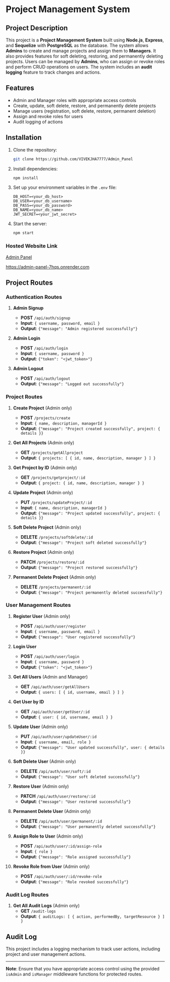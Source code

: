 
# Project Management System

## Project Description

This project is a **Project Management System** built using **Node.js**, **Express**, and **Sequelize** with **PostgreSQL** as the database. The system allows **Admins** to create and manage projects and assign them to **Managers**. It also provides features for soft deleting, restoring, and permanently deleting projects. Users can be managed by **Admins**, who can assign or revoke roles and perform CRUD operations on users. The system includes an **audit logging** feature to track changes and actions.

## Features
- Admin and Manager roles with appropriate access controls
- Create, update, soft delete, restore, and permanently delete projects
- Manage users (registration, soft delete, restore, permanent deletion)
- Assign and revoke roles for users
- Audit logging of actions

## Installation

1. Clone the repository:
   ```bash
   git clone https://github.com/VIVEKJHA7777/Admin_Panel
   ```
2. Install dependencies:
   ```bash
   npm install
   ```
3. Set up your environment variables in the `.env` file:
   ```
   DB_HOST=<your_db_host>
   DB_USER=<your_db_username>
   DB_PASS=<your_db_password>
   DB_NAME=<your_db_name>
   JWT_SECRET=<your_jwt_secret>
   ```

4. Start the server:
   ```bash
   npm start
   ```
### Hosted Website Link
[Admin Panel](https://admin-panel-7hqs.onrender.com)

https://admin-panel-7hqs.onrender.com


## Project Routes

### Authentication Routes
1. **Admin Signup**
   - **POST** `/api/auth/signup`
   - **Input**: `{ username, password, email }`
   - **Output**: `{"message": "Admin registered successfully"}`
   
2. **Admin Login**
   - **POST** `/api/auth/login`
   - **Input**: `{ username, password }`
   - **Output**: `{"token": "<jwt_token>"}`
   
3. **Admin Logout**
   - **POST** `/api/auth/logout`
   - **Output**: `{"message": "Logged out successfully"}`

### Project Routes
1. **Create Project** (Admin only)
   - **POST** `/projects/create`
   - **Input**: `{ name, description, managerId }`
   - **Output**: `{"message": "Project created successfully", project: { details }}`

2. **Get All Projects** (Admin only)
   - **GET** `/projects/getAllproject`
   - **Output**: `{ projects: [ { id, name, description, manager } ] }`
   
3. **Get Project by ID** (Admin only)
   - **GET** `/projects/getproject/:id`
   - **Output**: `{ project: { id, name, description, manager } }`
   
4. **Update Project** (Admin only)
   - **PUT** `/projects/updateProject/:id`
   - **Input**: `{ name, description, managerId }`
   - **Output**: `{"message": "Project updated successfully", project: { details }}`

5. **Soft Delete Project** (Admin only)
   - **DELETE** `/projects/softdelete/:id`
   - **Output**: `{"message": "Project soft deleted successfully"}`

6. **Restore Project** (Admin only)
   - **PATCH** `/projects/restore/:id`
   - **Output**: `{"message": "Project restored successfully"}`

7. **Permanent Delete Project** (Admin only)
   - **DELETE** `/projects/permanent/:id`
   - **Output**: `{"message": "Project permanently deleted successfully"}`

### User Management Routes
1. **Register User** (Admin only)
   - **POST** `/api/auth/user/register`
   - **Input**: `{ username, password, email }`
   - **Output**: `{"message": "User registered successfully"}`

2. **Login User**
   - **POST** `/api/auth/user/login`
   - **Input**: `{ username, password }`
   - **Output**: `{"token": "<jwt_token>"}`
   
3. **Get All Users** (Admin and Manager)
   - **GET** `/api/auth/user/getAllUsers`
   - **Output**: `{ users: [ { id, username, email } ] }`

4. **Get User by ID** 
   - **GET** `/api/auth/user/getUser/:id`
   - **Output**: `{ user: { id, username, email } }`

5. **Update User** (Admin only)
   - **PUT** `/api/auth/user/updateUser/:id`
   - **Input**: `{ username, email, role }`
   - **Output**: `{"message": "User updated successfully", user: { details }}`

6. **Soft Delete User** (Admin only)
   - **DELETE** `/api/auth/user/soft/:id`
   - **Output**: `{"message": "User soft deleted successfully"}`

7. **Restore User** (Admin only)
   - **PATCH** `/api/auth/user/restore/:id`
   - **Output**: `{"message": "User restored successfully"}`

8. **Permanent Delete User** (Admin only)
   - **DELETE** `/api/auth/user/permanent/:id`
   - **Output**: `{"message": "User permanently deleted successfully"}`

9. **Assign Role to User** (Admin only)
   - **POST** `/api/auth/user/:id/assign-role`
   - **Input**: `{ role }`
   - **Output**: `{"message": "Role assigned successfully"}`

10. **Revoke Role from User** (Admin only)
    - **POST** `/api/auth/user/:id/revoke-role`
    - **Output**: `{"message": "Role revoked successfully"}`

### Audit Log Routes
1. **Get All Audit Logs** (Admin only)
   - **GET** `/audit-logs`
   - **Output**: `{ auditLogs: [ { action, performedBy, targetResource } ] }`

## Audit Log
This project includes a logging mechanism to track user actions, including project and user management actions.

---

**Note**: Ensure that you have appropriate access control using the provided `isAdmin` and `isManager` middleware functions for protected routes.


